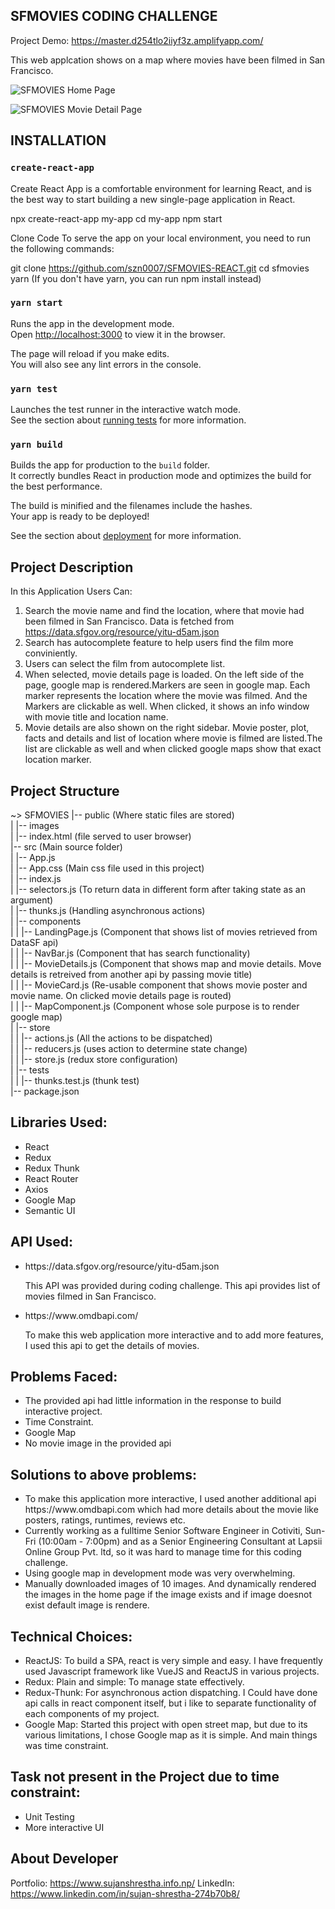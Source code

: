 ## SFMOVIES CODING CHALLENGE
Project Demo: https://master.d254tlo2iiyf3z.amplifyapp.com/

This web applcation shows on a map where movies have been filmed in San Francisco.

![SFMOVIES Home Page](https://master.d348t8b81a7o0l.amplifyapp.com/images/screenshot2.png)

![SFMOVIES Movie Detail Page](https://master.d348t8b81a7o0l.amplifyapp.com/images/screenshot1.png)

## INSTALLATION

### `create-react-app`
Create React App is a comfortable environment for learning React, and is the best way to start building a new single-page application in React.

npx create-react-app my-app
cd my-app
npm start

Clone Code
To serve the app on your local environment, you need to run the following commands:

git clone https://github.com/szn0007/SFMOVIES-REACT.git
cd sfmovies
yarn
(If you don't have yarn, you can run npm install instead)

### `yarn start`

Runs the app in the development mode.<br />
Open [http://localhost:3000](http://localhost:3000) to view it in the browser.

The page will reload if you make edits.<br />
You will also see any lint errors in the console.

### `yarn test`

Launches the test runner in the interactive watch mode.<br />
See the section about [running tests](https://facebook.github.io/create-react-app/docs/running-tests) for more information.

### `yarn build`

Builds the app for production to the `build` folder.<br />
It correctly bundles React in production mode and optimizes the build for the best performance.

The build is minified and the filenames include the hashes.<br />
Your app is ready to be deployed!

See the section about [deployment](https://facebook.github.io/create-react-app/docs/deployment) for more information.

## Project Description

In this Application Users Can:
1. Search the movie name and find the location, where that movie had been filmed in San Francisco. Data is fetched from https://data.sfgov.org/resource/yitu-d5am.json
2. Search has autocomplete feature to help users find the film more conviniently.
3. Users can select the film from autocomplete list.
4. When selected, movie details page is loaded. On the left side of the page, google map is rendered.Markers are seen in google map. Each marker represents the location where the movie was filmed. And the Markers are clickable as well. When clicked, it shows an info window with movie title and location name.
5. Movie details are also shown on the right sidebar. Movie poster, plot, facts and details and list of location where movie is filmed are listed.The list are clickable as well and when clicked google maps show that exact location marker.

## Project Structure
~> SFMOVIES
|-- public (Where static files are stored)<br />
|   |-- images<br />
|   |-- index.html (file served to user browser)<br />
|-- src (Main source folder)<br />
|   |-- App.js<br />
|   |-- App.css (Main css file used in this project)<br />
|   |-- index.js<br />
|   |-- selectors.js (To return data in different form after taking state as an argument)<br />
|   |-- thunks.js (Handling asynchronous actions)<br />
|   |-- components<br />
|   |   |-- LandingPage.js (Component that shows list of movies retrieved from DataSF api)<br />
|   |   |-- NavBar.js (Component that has search functionality)<br />
|   |   |-- MovieDetails.js (Component that shows map and movie details. Move details is retreived from another api by passing movie title)<br />
|   |   |-- MovieCard.js (Re-usable component that shows movie poster and movie name. On clicked movie details page is routed)<br />
|   |   |-- MapComponent.js (Component whose sole purpose is to render google map)<br />
|   |-- store<br />
|   |   |-- actions.js (All the actions to be dispatched)<br />
|   |   |-- reducers.js (uses action to determine state change)<br />
|   |   |-- store.js (redux store configuration)<br />
|   |-- tests<br />
|   |   |-- thunks.test.js (thunk test)<br />
|-- package.json<br />


## Libraries Used:
<ul>
  <li>React</li>
  <li>Redux</li>
  <li>Redux Thunk</li>
  <li>React Router</li>
  <li>Axios</li>
  <li>Google Map</li>
  <li>Semantic UI</li>
</ul>

## API Used:
<ul>
  <li>https://data.sfgov.org/resource/yitu-d5am.json</li>
  <p>This API was provided during coding challenge. This api provides list of movies filmed in San Francisco.</p>
  <li>https://www.omdbapi.com/</li>
  <p>To make this web application more interactive and to add more features, I used this api to get the details of movies.</p>
</ul>

## Problems Faced:
<ul>
  <li>The provided api had little information in the response to build interactive project.</li>
  <li>Time Constraint.</li>
  <li>Google Map</li>
  <li>No movie image in the provided api</li>
</ul>

## Solutions to above problems:
<ul>
  <li>To make this application more interactive, I used another additional api https://www.omdbapi.com which had more details about the movie like posters, ratings, runtimes, reviews etc.</li>
  <li>Currently working as a fulltime Senior Software Engineer in Cotiviti, Sun-Fri (10:00am - 7:00pm) and as a Senior Engineering Consultant at Lapsii Online Group Pvt. ltd, so it was hard to manage time for this coding challenge.</li>
  <li>Using google map in development mode was very overwhelming.</li>
  <li>Manually downloaded images of 10 images. And dynamically rendered the images in the home page if the image exists and if image doesnot exist default image is rendere.</li>
</ul>

## Technical Choices:
<ul>
  <li>ReactJS: To build a SPA, react is very simple and easy. I have frequently used Javascript framework like VueJS and ReactJS in various projects. </li>
  <li>Redux: Plain and simple: To manage state effectively.</li>
  <li>Redux-Thunk: For asynchronous action dispatching. I Could have done api calls in react component itself, but i like to separate functionality of each components of my project.</li>
  <li>Google Map: Started this project with open street map, but due to its various limitations, I chose Google map as it is simple. And main things was time constraint.</li>
</ul>

## Task not present in the Project due to time constraint:
<ul>
  <li>Unit Testing</li>
  <li>More interactive UI</li>
</ul>

## About Developer
Portfolio: https://www.sujanshrestha.info.np/
LinkedIn: https://www.linkedin.com/in/sujan-shrestha-274b70b8/

